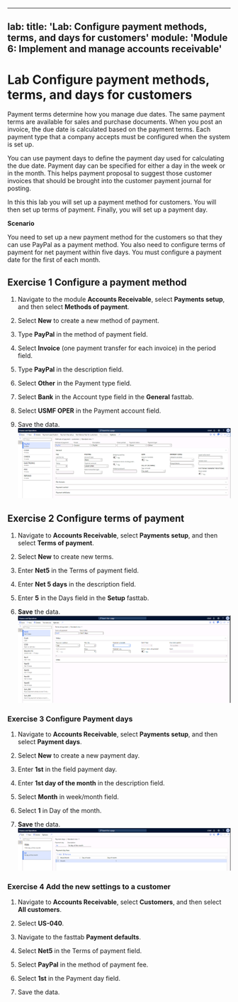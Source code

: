 
---
lab:
    title: 'Lab: Configure payment methods, terms, and days for customers'
    module: 'Module 6: Implement and manage accounts receivable'
---

# Lab Configure payment methods, terms, and days for customers

Payment terms determine how you manage due dates. The same payment terms are available for sales and purchase documents. When you post an invoice, the due date is calculated based on the payment terms. Each payment type that a company accepts must be configured when the system is set up.

You can use payment days to define the payment day used for calculating the due date. Payment day can be specified for either a day in the week or in the month. This helps payment proposal to suggest those customer invoices that should be brought into the customer payment journal for posting.

In this this lab you will set up a payment method for customers. You will then set up terms of payment. Finally, you will set up a payment day. 


**Scenario** 

You need to set up a new payment method for the customers so that they can use PayPal as a payment method. You also need to configure terms of payment for net payment within five days. You must configure a payment date for the first of each month. 

 

## Exercise 1 Configure a payment method

1. Navigate to the module **Accounts Receivable**, select **Payments setup**, and then select **Methods of payment**.

2. Select **New** to create a new method of payment.

3. Type **PayPal** in the method of payment field. 

4. Select **Invoice** (one payment transfer for each invoice) in the period field. 

5. Type **PayPal** in the description field. 

6. Select **Other** in the Payment type field.

7. Select **Bank** in the Account type field in the **General** fasttab.

8. Select **USMF OPER** in the Payment account field. 

9. Save the data.
![](../images/Module_3_Activity_2_-_Configure_payment_methods,_terms,_and_days_image1.png)

 

## Exercise 2 Configure terms of payment
1. Navigate to **Accounts Receivable**, select **Payments setup**, and then select **Terms of payment**.

2. Select **New** to create new terms.

3. Enter **Net5** in the Terms of payment field.

4. Enter **Net 5 days** in the description field.

5. Enter **5** in the Days field in the **Setup** fasttab. 

6. **Save** the data.
![](../images/Module_3_Activity_2_-_Configure_payment_methods,_terms,_and_days_image2.png)  

### Exercise 3 Configure Payment days
1. Navigate to **Accounts Receivable**, select **Payments setup**, and then select **Payment days**. 

2. Select **New** to create a new payment day.

3. Enter **1st** in the field payment day.

4. Enter **1st day of the month** in the description field. 

5. Select **Month** in week/month field.

6. Select **1** in Day of the month. 

7. **Save** the data. 
![](../images/Module_3_Activity_2_-_Configure_payment_methods,_terms,_and_days_image3.png)


### Exercise 4 Add the new settings to a customer
1. Navigate to **Accounts Receivable**, select **Customers**, and then select **All customers**.

2. Select **US-040**.

3. Navigate to the fasttab **Payment defaults**.

4. Select **Net5** in the Terms of payment field.

5. Select **PayPal** in the method of payment fee.

6. Select **1st** in the Payment day field. 

7. Save the data. 

 

 
